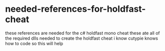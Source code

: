 # needed-references-for-holdfast-cheat
these references are needed for the c# holdfast mono cheat
these ate all of the required dlls needed to create the holdfast cheat
i know cutypie knows how to code so this will help
